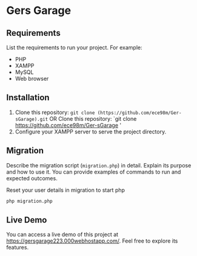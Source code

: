 # Gers Garage


## Requirements

List the requirements to run your project. For example:

- PHP
- XAMPP
- MySQL
- Web browser

## Installation


1. Clone this repository: `git clone (https://github.com/ece98m/Ger-sGarage).git` OR Clone this repository: `git clone https://github.com/ece98m/Ger-sGarage '
3. Configure your XAMPP server to serve the project directory.

## Migration

Describe the migration script (`migration.php`) in detail. Explain its purpose and how to use it. You can provide examples of commands to run and expected outcomes.

Reset your user details in migration to start php 

```bash
php migration.php
```

## Live Demo
You can access a live demo of this project at https://gersgarage223.000webhostapp.com/. Feel free to explore its features.
